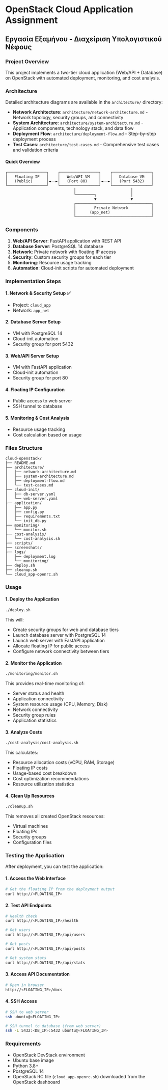 # OpenStack Cloud Application Assignment

## Εργασία Εξαμήνου - Διαχείριση Υπολογιστικού Νέφους

### Project Overview
This project implements a two-tier cloud application (Web/API + Database) on OpenStack with automated deployment, monitoring, and cost analysis.

### Architecture

Detailed architecture diagrams are available in the `architecture/` directory:

- **Network Architecture**: `architecture/network-architecture.md` - Network topology, security groups, and connectivity
- **System Architecture**: `architecture/system-architecture.md` - Application components, technology stack, and data flow
- **Deployment Flow**: `architecture/deployment-flow.md` - Step-by-step deployment process
- **Test Cases**: `architecture/test-cases.md` - Comprehensive test cases and validation criteria

#### Quick Overview
```
┌─────────────────┐    ┌─────────────────┐    ┌─────────────────┐
│   Floating IP   │    │   Web/API VM    │    │   Database VM   │
│   (Public)      │◄──►│   (Port 80)     │◄──►│   (Port 5432)   │
└─────────────────┘    └─────────────────┘    └─────────────────┘
                              │                        │
                              └────────┐               │
                                       ▼               ▼
                              ┌─────────────────────────────────┐
                              │        Private Network          │
                              │      (app_net)                  │
                              └─────────────────────────────────┘
```

### Components
1. **Web/API Server**: FastAPI application with REST API
2. **Database Server**: PostgreSQL 14 database
3. **Network**: Private network with floating IP access
4. **Security**: Custom security groups for each tier
5. **Monitoring**: Resource usage tracking
6. **Automation**: Cloud-init scripts for automated deployment

### Implementation Steps

#### 1. Network & Security Setup ✅
- Project: `cloud_app`
- Network: `app_net`


#### 2. Database Server Setup
- VM with PostgreSQL 14
- Cloud-init automation
- Security group for port 5432

#### 3. Web/API Server Setup
- VM with FastAPI application
- Cloud-init automation
- Security group for port 80

#### 4. Floating IP Configuration
- Public access to web server
- SSH tunnel to database

#### 5. Monitoring & Cost Analysis
- Resource usage tracking
- Cost calculation based on usage

### Files Structure
```
cloud-openstack/
├── README.md
├── architecture/
│   ├── network-architecture.md
│   ├── system-architecture.md
│   ├── deployment-flow.md
│   └── test-cases.md
├── cloud-init/
│   ├── db-server.yaml
│   └── web-server.yaml
├── application/
│   ├── app.py
│   ├── config.py
│   ├── requirements.txt
│   └── init_db.py
├── monitoring/
│   └── monitor.sh
├── cost-analysis/
│   └── cost-analysis.sh
├── scripts/
├── screenshots/
├── logs/
│   ├── deployment.log
│   └── monitoring/
├── deploy.sh
├── cleanup.sh
└── cloud_app-openrc.sh
```

### Usage

#### 1. Deploy the Application
```bash
./deploy.sh
```
This will:
- Create security groups for web and database tiers
- Launch database server with PostgreSQL 14
- Launch web server with FastAPI application
- Allocate floating IP for public access
- Configure network connectivity between tiers

#### 2. Monitor the Application
```bash
./monitoring/monitor.sh
```
This provides real-time monitoring of:
- Server status and health
- Application connectivity
- System resource usage (CPU, Memory, Disk)
- Network connectivity
- Security group rules
- Application statistics

#### 3. Analyze Costs
```bash
./cost-analysis/cost-analysis.sh
```
This calculates:
- Resource allocation costs (vCPU, RAM, Storage)
- Floating IP costs
- Usage-based cost breakdown
- Cost optimization recommendations
- Resource utilization statistics

#### 4. Clean Up Resources
```bash
./cleanup.sh
```
This removes all created OpenStack resources:
- Virtual machines
- Floating IPs
- Security groups
- Configuration files

### Testing the Application

After deployment, you can test the application:

#### 1. Access the Web Interface
```bash
# Get the floating IP from the deployment output
curl http://<FLOATING_IP>
```

#### 2. Test API Endpoints
```bash
# Health check
curl http://<FLOATING_IP>/health

# Get users
curl http://<FLOATING_IP>/api/users

# Get posts
curl http://<FLOATING_IP>/api/posts

# Get system stats
curl http://<FLOATING_IP>/api/stats
```

#### 3. Access API Documentation
```bash
# Open in browser
http://<FLOATING_IP>/docs
```

#### 4. SSH Access
```bash
# SSH to web server
ssh ubuntu@<FLOATING_IP>

# SSH tunnel to database (from web server)
ssh -L 5432:<DB_IP>:5432 ubuntu@<FLOATING_IP>
```

### Requirements
- OpenStack DevStack environment
- Ubuntu base image
- Python 3.8+
- PostgreSQL 14
- OpenStack RC file (`cloud_app-openrc.sh`) downloaded from the OpenStack dashboard 